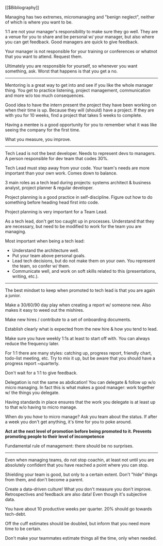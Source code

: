 [[$Bibliography]]

Managing has two extremes, micromanaging and "benign neglect", neither of which is where you want to be.

1:1 are not your manager's responsibility to make sure they go well. They are a venue for you to share and be personal w/ your manager, but also where you can get feedback. Good managers are quick to give feedback.

Your manager is not responsible for your training or conferences or whatnot that you want to attend. Request them.

Ultimately you are responsible for yourself, so whenever you want something, ask. Worst that happens is that you get a no.

---

Mentoring is a great way to get into and see if you like the whole manager thing. You get to practice listening, project management, communication and more w/o too much consequences.

Good idea to have the intern present the project they have been working on when their time is up. Because they will (should) have a project. If they are with you for 10 weeks, find a project that takes 5 weeks to complete.

Having a mentee is a good opportunity for you to remember what it was like seeing the company for the first time.

What you measure, you improve.

---

Tech Lead is not the best developer. Needs to represent devs to managers. A person responsible for dev team that codes 30%.

Tech Lead must step away from your code. Your team's needs are more important than your own work. Comes down to balance.

3 main roles as a tech lead during projects: systems architect & business analyst, project planner & regular developer.

Project planning is a good practice in self-discipline. Figure out how to do something before heading head first into code.

Project planning is very important for a Team Lead.

As a tech lead, don't get too caught up in processes. Understand that they are necessary, but need to be modified to work for the team you are managing.

Most important when being a tech lead:

- Understand the architecture well.
- Put your team above personal goals.
- Lead tech decisions, but do not make them on your own. You represent the team, so confer w/ them.
- Communicate well, and work on soft skills related to this (presentations, writing, etc.).

---

The best mindset to keep when promoted to tech lead is that you are again a junior.

Make a 30/60/90 day play when creating a report w/ someone new. Also makes it easy to weed out the mishires.

Make new hires / contribute to a set of onboarding documents.

Establish clearly what is expected from the new hire & how you tend to lead.

Make sure you have weekly 1:1s at least to start off with. You can always reduce the frequency later.

For 1:1 there are many styles: catching up, progress report, friendly chart, todo-list meeting, etc. Try to mix it up, but be aware that you should have a progress report ~quarterly.

Don't wait for a 1:1 to give feedback.

Delegation is not the same as abdication! You can delegate & follow up w/o micro managing. In fact this is what makes a good manager: work together w/ the things you delegate.

Having standards in place ensures that the work you delegate is at least up to that w/o having to micro manage.

When do you _have_ to micro manage? Ask you team about the status. If after a week you don't get anything, it's time for you to poke around.

**Act at the next level of promotion before being promoted to it. Prevents promoting people to their level of incompetence**

Fundamental rule of management: there should be no surprises.

---

Even when managing teams, do not stop coachin, at least not until you are absolutely confident that you have reached a point where you can stop.

Shielding your team is good, but only to a certain extent. Don't "hide" things from them, and don't become a parent.

Create a data-driven culture! What you don't measure you don't improve. Retrospectives and feedback are also data! Even though it's subjective data.

You have about 10 productive weeks per quarter. 20% should go towards tech-debt.

Off the cuff estimates should be doubled, but inform that you need more time to be certain.

Don't make your teammates estimate things all the time, only when needed.
